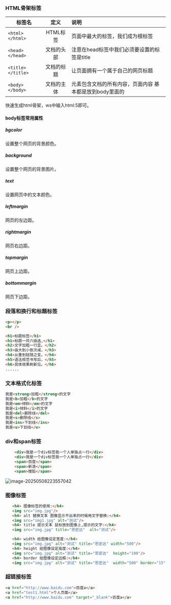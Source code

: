 ### HTML骨架标签

| 标签名            |    定义    | 说明                                                    |
| ----------------- | :--------: | :------------------------------------------------------ |
| `<html></html>`   |  HTML标签  | 页面中最大的标签，我们成为根标签                        |
| `<head></head>`   | 文档的头部 | 注意在head标签中我们必须要设置的标签是title             |
| `<title></title>` | 文档的标题 | 让页面拥有一个属于自己的网页标题                        |
| `<body></body>`   | 文档的主体 | 元素包含文档的所有内容，页面内容 基本都是放到body里面的 |

快速生成html骨架，ws中输入html:5即可。

#### body标签常用属性

##### bgcolor

设置整个网页的背景颜色。

##### background

设置整个网页的背景图片。

##### text

设置网页中的文本颜色。

##### leftmargin

网页的左边距。

##### rightmargin

网页右边距。

##### topmargin

网页上边距。

##### bottommargin

网页下边距。

### 段落和换行和标题标签

```html
<p></p>
<br />

<h1>标题标签</h1>
<h1>标题一共六级选,</h1>
<h2>文字加粗一行显。</h2>
<h3>由大到小依次减，</h3>
<h4>从重到轻随之变。</h4>
<h5>语法规范书写后，</h5>
<h6>具体效果刷新见。</h6>
......
```

### 文本格式化标签

```html
我是<strong>加粗</strong>的文字
我是<b>加粗</b>的文字
我是<em>倾斜</em>的文字
我是<i>倾斜</i>的文字
我是<del>删除线</del>
我是<s>删除线</s>
我是<ins>下划线</ins>
我是<u>下划线</u>
```

### div和span标签

```html
    <div>我是一个div标签我一个人单独占一行</div>
    <div>我是一个div标签我一个人单独占一行</div>
    <span>百度</span>
    <span>新浪</span>
    <span>搜狐</span>
```

![image-20250508223557042](D:\github\qianduan_learn\html\html学习.assets\image-20250508223557042.png)

### 图像标签

```html
   <h4> 图像标签的使用:</h4>
   <img src="img.jpg"/>
   <h4> alt 替换文本 图像显示不出来的时候用文字替换:</h4>
   <img src="img1.jpg" alt="测试"/>
   <h4> title 提示文本 鼠标放到图像上,提示的文字:</h4>
   <img src="img.jpg" title="思密达"  alt="测试"/>

   <h4> width 给图像设定宽度:</h4>
   <img src="img.jpg" alt="测试" title="思密达" width="500"/>
   <h4> height 给图像设定高度:</h4>
   <img src="img.jpg" alt="测试" title="思密达"  height="100"/>
   <h4> border 给图像设定边框:</h4>
   <img src="img.jpg" alt="测试" title="思密达"  width="500" border="15"/>
```

### 超链接标签

```html
<a href="http://www.baidu.com">百度a</a>
<a href="test1.html">个人页面</a>
<a href="http://www.baidu.com" target="_blank">百度a</a>
```

